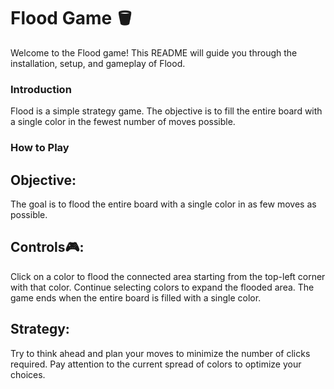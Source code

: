 # Flood Game 🪣
Welcome to the Flood game! This README will guide you through the installation, setup, and gameplay of Flood.

### Introduction  
Flood is a simple strategy game. The objective is to fill the entire board with a single color in the fewest number of moves possible.

### How to Play 
## Objective: 
The goal is to flood the entire board with a single color in as few moves as possible.  

## Controls🎮:  

Click on a color to flood the connected area starting from the top-left corner with that color. Continue selecting colors to expand the flooded area. The game ends when the entire board is filled with a single color.  

## Strategy:

Try to think ahead and plan your moves to minimize the number of clicks required. Pay attention to the current spread of colors to optimize your choices.
